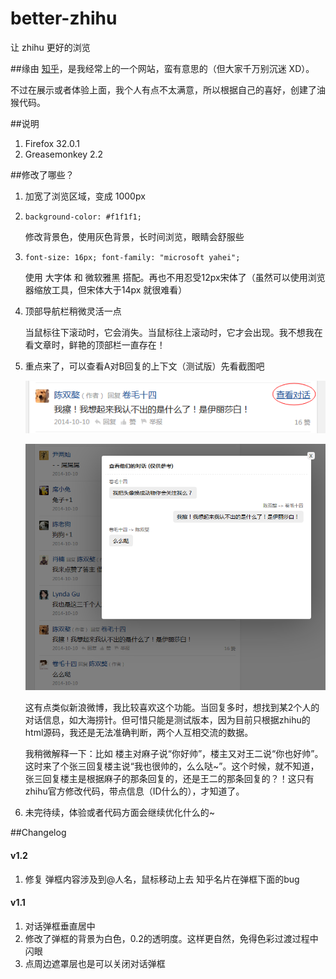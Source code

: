 better-zhihu
============

让 zhihu 更好的浏览

##缘由
[知乎](http://www.zhihu.com/)，是我经常上的一个网站，蛮有意思的（但大家千万别沉迷 XD）。

不过在展示或者体验上面，我个人有点不太满意，所以根据自己的喜好，创建了油猴代码。

##说明
1. Firefox 32.0.1
2. Greasemonkey 2.2

##修改了哪些？
1. 加宽了浏览区域，变成 1000px
1. `background-color: #f1f1f1;` 
	
    修改背景色，使用灰色背景，长时间浏览，眼睛会舒服些
1. `font-size: 16px; font-family: "microsoft yahei";` 
	
    使用 大字体 和 微软雅黑 搭配。再也不用忍受12px宋体了（虽然可以使用浏览器缩放工具，但宋体大于14px 就很难看）
1. 顶部导航栏稍微灵活一点
	
    当鼠标往下滚动时，它会消失。当鼠标往上滚动时，它才会出现。我不想我在看文章时，鲜艳的顶部栏一直存在！
1. 重点来了，可以查看A对B回复的上下文（测试版）先看截图吧

    ![查看对话按钮](./img/dialog-1.png)
    
    ![对话的详细弹框](./img/dialog-2.png)

    这有点类似新浪微博，我比较喜欢这个功能。当回复多时，想找到某2个人的对话信息，如大海捞针。但可惜只能是测试版本，因为目前只根据zhihu的html源码，我还是无法准确判断，两个人互相交流的数据。

    我稍微解释一下：比如 楼主对麻子说“你好帅”，楼主又对王二说“你也好帅”。这时来了个张三回复楼主说“我也很帅的，么么哒~”。这个时候，就不知道，张三回复楼主是根据麻子的那条回复的，还是王二的那条回复的？！这只有zhihu官方修改代码，带点信息（ID什么的），才知道了。
    
1. 未完待续，体验或者代码方面会继续优化什么的~
    
    
##Changelog

#### v1.2
1. 修复 弹框内容涉及到@人名，鼠标移动上去 知乎名片在弹框下面的bug

#### v1.1
1. 对话弹框垂直居中
1. 修改了弹框的背景为白色，0.2的透明度。这样更自然，免得色彩过渡过程中闪眼
1. 点周边遮罩层也是可以关闭对话弹框